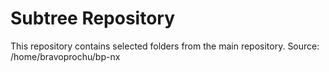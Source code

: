 # Subtree Repository

This repository contains selected folders from the main repository.
Source: /home/bravoprochu/bp-nx
